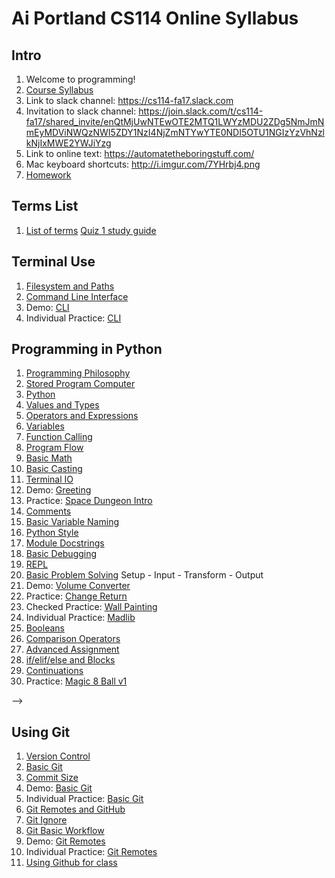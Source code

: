 # Ai Portland CS114 Online Syllabus


## Intro

1. Welcome to programming!
1. [Course Syllabus](/notes/intro.md)
1. Link to slack channel: https://cs114-fa17.slack.com
1. Invitation to slack channel: https://join.slack.com/t/cs114-fa17/shared_invite/enQtMjUwNTEwOTE2MTQ1LWYzMDU2ZDg5NmJmNmEyMDViNWQzNWI5ZDY1NzI4NjZmNTYwYTE0NDI5OTU1NGIzYzVhNzlkNjIxMWE2YWJiYzg
1. Link to online text: https://automatetheboringstuff.com/
1. Mac keyboard shortcuts: http://i.imgur.com/7YHrbj4.png
1. [Homework](/notes/homework.md)
<!-- 1. [Cheat Sheet](/notes/mementopython3-english.pdf) -->


## Terms List

1. [List of terms](/notes/terms.md)
[Quiz 1 study guide](/notes/quiz1.md)

## Terminal Use

1. [Filesystem and Paths](/notes/filesystem.md)
1. [Command Line Interface](/notes/cli.md)
1. Demo: [CLI](/demos/cli.md)
1. Individual Practice: [CLI](/practice/cli.md)

## Programming in Python

1. [Programming Philosophy](/notes/programming-philosophy.md)
1. [Stored Program Computer](/notes/stored-program-computer.md)
1. [Python](/notes/py.md)
1. [Values and Types](/notes/py-values-types.md)
1. [Operators and Expressions](/notes/py-operators-expressions.md)
1. [Variables](/notes/py-variables.md)
1. [Function Calling](/notes/py-functions-calling-basic.md)
1. [Program Flow](/notes/py-program-flow.md)
1. [Basic Math](/notes/py-math.md)
1. [Basic Casting](/notes/py-casting.md)
1. [Terminal IO](/notes/py-io-terminal.md)
1. Demo: [Greeting](/demos/greeting.md)
1. Practice: [Space Dungeon Intro](/practice/spacedungeon-01.md)
1. [Comments](/notes/py-comments.md)
1. [Basic Variable Naming](/notes/naming-variables-basic.md)
1. [Python Style](/notes/py-style.md)
1. [Module Docstrings](/notes/py-docstrings-module.md)
1. [Basic Debugging](/notes/debugging-basic.md)
1. [REPL](/notes/py-repl.md)
1. [Basic Problem Solving](/notes/problem-solving-basic.md)
    Setup - Input - Transform - Output
1. Demo: [Volume Converter](/demos/volume-converter.md)
1. Practice: [Change Return](/practice/change-return.md)
1. Checked Practice: [Wall Painting](/practice/wall-painting.md)
1. Individual Practice: [Madlib](/practice/madlib.md)
1. [Booleans](/notes/py-booleans.md)
1. [Comparison Operators](/notes/py-operators-comparison.md)
1. [Advanced Assignment](/notes/py-assignment-adv.md)
1. [if/elif/else and Blocks](/notes/py-if-elif-else-blocks.md)
1. [Continuations](/notes/py-continuations.md)
1. Practice: [Magic 8 Ball v1](/practice/magic8ball-v1.md)
<!-- 1. Demo: [Written-Out Numbers](/demos/written-numbers.md)
1. [Boolean Operators](/notes/py-operators-boolean.md)
1. Demo: [Bool Game](/demos/bool-game.md) -->
<!-- 1. [For Loops](/notes/py-for-loops.md)
1. Group Practice: [Distance Converter](/practice/distance-converter.md)
1. [Functions](/notes/py-functions-defining.md)
1. [Function Naming](/notes/naming-functions.md)
1. [Function Docstrings](/notes/py-docstrings-function.md)
1. [Functions as Structure](/notes/py-functions-structure.md)
1. [Main Function](/notes/py-functions-main.md)
1. Demo: [Written-Out Numbers Refactor](/demos/written-numbers-func.md)
1. Practice: [Magic 8-ball v2 - Functions](/practice/magic8ball-v2-func.md)
1. [Lists](/notes/py-lists.md)
1. [Sequence Operators](/notes/py-sequence-operators.md)
1. [Optional and Keyword Arguments](/notes/py-functions-calling-optional.md)
1. [Calling Type Methods](/notes/py-type-methods-calling.md)
1. [Standard Library Docs](/notes/py-standard-library-docs.md)
1. [Basic String Methods](/notes/py-string-methods-basic.md)
1. [String Formatting](/notes/py-string-format.md)
1. Demo: [Phone Number](/demos/phone-number.md)
1. Practice: [Magic 8 Ball v3 Lists](/practice/magic8ball-list.md)
1. [If Expressions](/notes/py-if-expressions.md)
1. [List Comprehensions](/notes/py-lists-comprehensions.md)
1. [Mutability](/notes/mutability.md)
1. [Tuples](/notes/py-tuples.md)
1. [Sequence Functions](/notes/py-sequence-funcs.md)
1. [Dicts](/notes/py-dicts.md)
1. [Sets](/notes/py-sets.md)
1. [Sorting](/notes/sorting.md)
1. [Advanced Variable Naming](/notes/naming-variables-adv.md)
1. [Picking Data Structures](/notes/problem-solving-data-structures.md)
1. [Basic Objects and Classes](/notes/py-classes-basic.md)
1. [Class Init](/notes/py-classes-init.md)
1. [Modules](/notes/py-modules-create.md) --> -->

## Using Git

1. [Version Control](/notes/version-control.md)
1. [Basic Git](/notes/git-basic.md)
1. [Commit Size](/notes/git-commit-size.md)
1. Demo: [Basic Git](/demos/git-basic.md)
1. Individual Practice: [Basic Git](/practice/git-basic.md)
1. [Git Remotes and GitHub](/notes/git-github.md)
1. [Git Ignore](/notes/git-ignore.md)
1. [Git Basic Workflow](/notes/git-workflow-basic.md)
1. Demo: [Git Remotes](/demos/git-remotes.md)
1. Individual Practice: [Git Remotes](/practice/git-remotes.md)
1. [Using Github for class](/notes/git-workremote.md)
